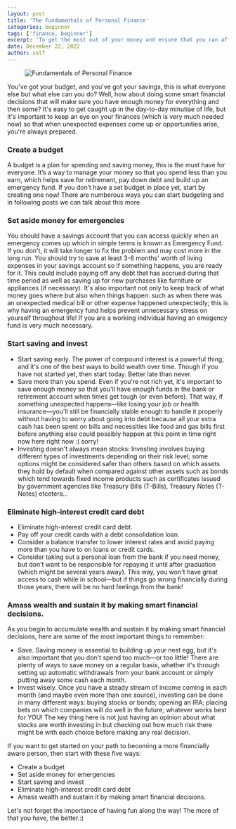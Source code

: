 ```yaml
---
layout: post
title: 'The Fundamentals of Personal Finance'
categories: beginner
tags: ['finance, beginner']
excerpt: 'To get the most out of your money and ensure that you can afford everything, make smart decisions about how to use it.'
date: December 22, 2022
author: self
---
```


<figure style="width: 600px" class="align-center">
  <img src="{{ '/images/blog/fundamentals-personal-finance.png' | absolute_url }}" alt="Fundamentals of Personal Finance">
</figure>   

You've got your budget, and you've got your savings, this is what everyone else but what else can you do? Well, how about doing some smart financial decisions that will make sure you have enough money for everything and then some? It's easy to get caught up in the day-to-day minutiae of life, but it's important to keep an eye on your finances (which is very much needed now) so that when unexpected expenses come up or opportunities arise, you're always prepared.

### Create a budget

A budget is a plan for spending and saving money, this is the must have for everyone. It’s a way to manage your money so that you spend less than you earn, which helps save for retirement, pay down debt and build up an emergency fund. If you don’t have a set budget in place yet, start by creating one now! There are numberous ways you can start budgeting and in following posts we can talk about this more.

### Set aside money for emergencies

You should have a savings account that you can access quickly when an emergency comes up which in simple terms is known as Emergency Fund. If you don't, it will take longer to fix the problem and may cost more in the long run. You should try to save at least 3-6 months' worth of living expenses in your savings account so if something happens, you are ready for it. This could include paying off any debt that has accrued during that time period as well as saving up for new purchases like furniture or appliances (if necessary). It's also important not only to keep track of what money goes where but also when things happen: such as when there was an unexpected medical bill or other expense happened unexpectedly; this is why having an emergency fund helps prevent unnecessary stress on yourself throughout life! If you are a working individual having an emegency fund is very much necessary.

### Start saving and invest

- Start saving early. The power of compound interest is a powerful thing, and it's one of the best ways to build wealth over time. Though if you have not started yet, then start today. Better late than never.
- Save more than you spend. Even if you're not rich yet, it's important to save enough money so that you'll have enough funds in the bank or retirement account when times get tough (or even before). That way, if something unexpected happens—like losing your job or health insurance—you'll still be financially stable enough to handle it properly without having to worry about going into debt because all your extra cash has been spent on bills and necessities like food and gas bills first before anything else could possibly happen at this point in time right now here right now :( sorry!
- Investing doesn't always mean stocks: Investing involves buying different types of investments depending on their risk level; some options might be considered safer than others based on which assets they hold by default when compared against other assets such as bonds which tend towards fixed income products such as certificates issued by government agencies like Treasury Bills (T-Bills), Treasury Notes (T-Notes) etcetera...

### Eliminate high-interest credit card debt

- Eliminate high-interest credit card debt.
- Pay off your credit cards with a debt consolidation loan.
- Consider a balance transfer to lower interest rates and avoid paying more than you have to on loans or credit cards.
- Consider taking out a personal loan from the bank if you need money, but don't want to be responsible for repaying it until after graduation (which might be several years away). This way, you won't have great access to cash while in school—but if things go wrong financially during those years, there will be no hard feelings from the bank!

### Amass wealth and sustain it by making smart financial decisions.

As you begin to accumulate wealth and sustain it by making smart financial decisions, here are some of the most important things to remember:

- Save. Saving money is essential to building up your nest egg, but it's also important that you don't spend too much—or too little! There are plenty of ways to save money on a regular basis, whether it's through setting up automatic withdrawals from your bank account or simply putting away some cash each month.
- Invest wisely. Once you have a steady stream of income coming in each month (and maybe even more than one source), investing can be done in many different ways: buying stocks or bonds; opening an IRA; placing bets on which companies will do well in the future; whatever works best for YOU! The key thing here is not just having an opinion about what stocks are worth investing in but checking out how much risk there might be with each choice before making any real decision.

If you want to get started on your path to becoming a more financially aware person, then start with these five ways:

- Create a budget
- Set aside money for emergencies
- Start saving and invest
- Eliminate high-interest credit card debt
- Amass wealth and sustain it by making smart financial decisions.

Let's not forget the importance of having fun along the way! The more of that you have, the better.:)

